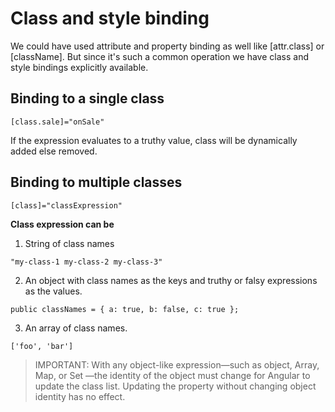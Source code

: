 # Class and style binding

We could have used attribute and property binding as well like [attr.class] or [className]. But since it's such a common operation
we have class and style bindings explicitly available.

## Binding to a single class

`[class.sale]="onSale"`

If the expression evaluates to a truthy value, class will be dynamically added else removed.

## Binding to multiple classes

`[class]="classExpression"`

**Class expression can be**

1. String of class names

  `"my-class-1 my-class-2 my-class-3"`

2. An object with class names as the keys and truthy or falsy expressions as the values.

  `public classNames = { a: true, b: false, c: true };`

3. An array of class names.

  `['foo', 'bar']`

> IMPORTANT: With any object-like expression—such as object, Array, Map, or Set —the identity of the object must change
 for Angular to update the class list. Updating the property without changing object identity has no effect.
